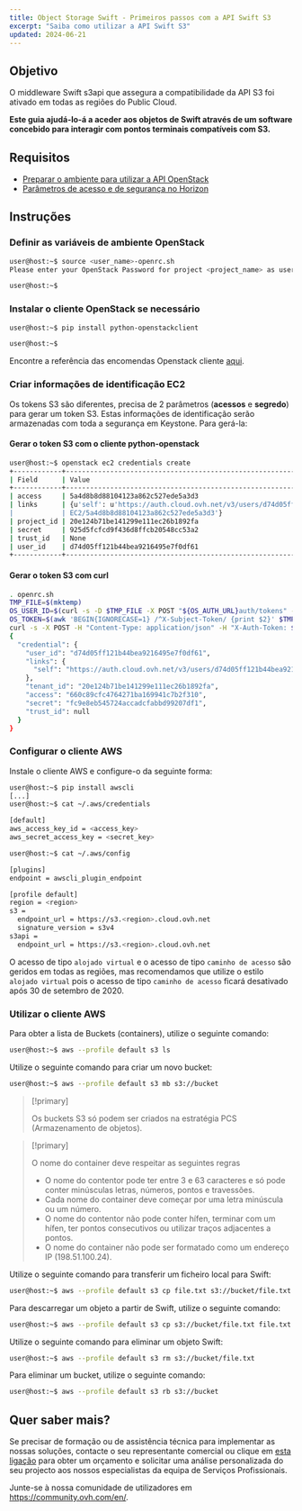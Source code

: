 ```yaml
---
title: Object Storage Swift - Primeiros passos com a API Swift S3
excerpt: "Saiba como utilizar a API Swift S3"
updated: 2024-06-21
---
```


## Objetivo

O middleware Swift s3api que assegura a compatibilidade da API S3 foi ativado em todas as regiões do Public Cloud.

**Este guia ajudá-lo-á a aceder aos objetos de Swift através de um software concebido para interagir com pontos terminais compatíveis com S3.**

## Requisitos

- [Preparar o ambiente para utilizar a API OpenStack](/pages/public_cloud/compute/prepare_the_environment_for_using_the_openstack_api)
- [Parâmetros de acesso e de segurança no Horizon](/pages/public_cloud/compute/access_and_security_in_horizon)

## Instruções

### Definir as variáveis de ambiente OpenStack

```bash
user@host:~$ source <user_name>-openrc.sh
Please enter your OpenStack Password for project <project_name> as user <user_name>:

user@host:~$
```

### Instalar o cliente OpenStack se necessário

```bash
user@host:~$ pip install python-openstackclient

user@host:~$
```

Encontre a referência das encomendas Openstack cliente [aqui](https://docs.openstack.org/python-openstackclient/latest/).

### Criar informações de identificação EC2

Os tokens S3 são diferentes, precisa de 2 parâmetros (**acessos** e **segredo**) para gerar um token S3.
Estas informações de identificação serão armazenadas com toda a segurança em Keystone. Para gerá-la:

#### Gerar o token S3 com o cliente python-openstack

```bash
user@host:~$ openstack ec2 credentials create
+------------+----------------------------------------------------------------------------------------------------------------------------+
| Field      | Value                                                                                                                      |
+------------+----------------------------------------------------------------------------------------------------------------------------+
| access     | 5a4d8b8d88104123a862c527ede5a3d3                                                                                           |
| links      | {u'self': u'https://auth.cloud.ovh.net/v3/users/d74d05ff121b44bea9216495e7f0df61/credentials/OS-                     |
|            | EC2/5a4d8b8d88104123a862c527ede5a3d3'}                                                                                     |
| project_id | 20e124b71be141299e111ec26b1892fa                                                                                           |
| secret     | 925d5fcfcd9f436d8ffcb20548cc53a2                                                                                           |
| trust_id   | None                                                                                                                       |
| user_id    | d74d05ff121b44bea9216495e7f0df61                                                                                           |
+------------+----------------------------------------------------------------------------------------------------------------------------+
```

#### Gerar o token S3 com curl

```bash
. openrc.sh
TMP_FILE=$(mktemp)
OS_USER_ID=$(curl -s -D $TMP_FILE -X POST "${OS_AUTH_URL}auth/tokens" -H "Content-Type: application/json" -d '{"auth":{"identity":{"methods":["password"],"password":{"user":{"name":"'$OS_USERNAME'","domain":{"id":"default"},"password":"'$OS_PASSWORD'"}}},"scope":{"project":{ "id":"'$OS_TENANT_ID'","domain":{"id":"default"}}}}}' | jq -r '.["token"]["user"]["id"]')
OS_TOKEN=$(awk 'BEGIN{IGNORECASE=1} /^X-Subject-Token/ {print $2}' $TMP_FILE |  tr -d "\r")
curl -s -X POST -H "Content-Type: application/json" -H "X-Auth-Token: $OS_TOKEN" -d '{"tenant_id": "'$OS_TENANT_ID'"}' "${OS_AUTH_URL}users/${OS_USER_ID}/credentials/OS-EC2" | jq .
{
  "credential": {
    "user_id": "d74d05ff121b44bea9216495e7f0df61",
    "links": {
      "self": "https://auth.cloud.ovh.net/v3/users/d74d05ff121b44bea9216495e7f0df61/credentials/OS-EC2/660c89cfc4764271ba169941c7b2f310"
    },
    "tenant_id": "20e124b71be141299e111ec26b1892fa",
    "access": "660c89cfc4764271ba169941c7b2f310",
    "secret": "fc9e8eb545724accadcfabbd99207df1",
    "trust_id": null
  }
}
```

### Configurar o cliente AWS

Instale o cliente AWS e configure-o da seguinte forma:

```bash
user@host:~$ pip install awscli
[...]
user@host:~$ cat ~/.aws/credentials

[default]
aws_access_key_id = <access_key>
aws_secret_access_key = <secret_key>

user@host:~$ cat ~/.aws/config

[plugins]
endpoint = awscli_plugin_endpoint

[profile default]
region = <region>
s3 =
  endpoint_url = https://s3.<region>.cloud.ovh.net
  signature_version = s3v4
s3api =
  endpoint_url = https://s3.<region>.cloud.ovh.net
```

O acesso de tipo `alojado virtual` e o acesso de tipo `caminho de acesso` são geridos em todas as regiões, mas recomendamos que utilize o estilo `alojado virtual` pois o acesso de tipo `caminho de acesso` ficará desativado após 30 de setembro de 2020.

### Utilizar o cliente AWS

Para obter a lista de Buckets (containers), utilize o seguinte comando:

```bash
user@host:~$ aws --profile default s3 ls
```

Utilize o seguinte comando para criar um novo bucket:

```bash
user@host:~$ aws --profile default s3 mb s3://bucket
```

> [!primary]
>
> Os buckets S3 só podem ser criados na estratégia PCS (Armazenamento de objetos).
>

> [!primary]
>
> O nome do container deve respeitar as seguintes regras
>  
> - O nome do contentor pode ter entre 3 e 63 caracteres e só pode conter minúsculas letras, números, pontos e travessões.  
> - Cada nome do container deve começar por uma letra minúscula ou um número.  
> - O nome do contentor não pode conter hífen, terminar com um hífen, ter pontos consecutivos ou utilizar traços adjacentes a pontos.  
> - O nome do container não pode ser formatado como um endereço IP (198.51.100.24).  
>

Utilize o seguinte comando para transferir um ficheiro local para Swift:

```bash
user@host:~$ aws --profile default s3 cp file.txt s3://bucket/file.txt
```

Para descarregar um objeto a partir de Swift, utilize o seguinte comando:

```bash
user@host:~$ aws --profile default s3 cp s3://bucket/file.txt file.txt
```

Utilize o seguinte comando para eliminar um objeto Swift:

```bash
user@host:~$ aws --profile default s3 rm s3://bucket/file.txt
```

Para eliminar um bucket, utilize o seguinte comando:

```bash
user@host:~$ aws --profile default s3 rb s3://bucket
```

## Quer saber mais?

Se precisar de formação ou de assistência técnica para implementar as nossas soluções, contacte o seu representante comercial ou clique em [esta ligação](/links/professional-services) para obter um orçamento e solicitar uma análise personalizada do seu projecto aos nossos especialistas da equipa de Serviços Profissionais.

Junte-se à nossa comunidade de utilizadores em <https://community.ovh.com/en/>.
